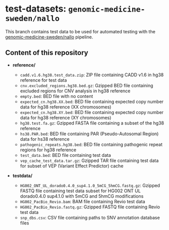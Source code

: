 # test-datasets: `genomic-medicine-sweden/nallo`

This branch contains test data to be used for automated testing with the [genomic-medicine-sweden/nallo](https://github.com/genomic-medicine-sweden/nallo) pipeline.

## Content of this repository

- **reference/**
  - `cadd.v1.6.hg38.test_data.zip`: ZIP file containing CADD v1.6 in hg38 reference for test data
  - `cnv.excluded_regions.hg38.bed.gz`: Gzipped BED file containing excluded regions for CNV analysis in hg38 reference
  - `empty.bed`: BED file with no content
  - `expected_cn.hg38.XX.bed`: BED file containing expected copy number data for hg38 reference (XX chromosomes)
  - `expected_cn.hg38.XY.bed`: BED file containing expected copy number data for hg38 reference (XY chromosomes)
  - `hg38.test.fa.gz`: Gzipped FASTA file containing a subset of the hg38 reference
  - `hs38.PAR.bed`: BED file containing PAR (Pseudo-Autosomal Region) data for hs38 reference
  - `pathogenic_repeats.hg38.bed`: BED file containing pathogenic repeat regions for hg38 reference
  - `test_data.bed`: BED file containing test data
  - `vep_cache_test_data.tar.gz`: Gzipped TAR file containing test data for subset of VEP (Variant Effect Predictor) cache

- **testdata/**
  - `HG002_ONT_UL_dorado0.4.0_sup4.1.0_5mCG_5hmCG.fastq.gz`: Gzipped FASTQ file containing test data subset for HG002 ONT UL dorado0.4.0 sup4.1.0 with 5mCG and 5hmCG modifications
  - `HG002_PacBio_Revio.bam`: BAM file containing Revio test data
  - `HG002_PacBio_Revio.fastq.gz`: Gzipped FASTQ file containing Revio test data
  - `snp_dbs.csv`: CSV file containing paths to SNV annotation database files 

